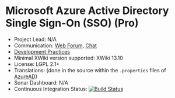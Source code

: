 # Microsoft Azure Active Directory Single Sign-On (SSO) (Pro)

* Project Lead: N/A
* Communication: [Web Forum](http://dev.xwiki.org/xwiki/bin/view/Community/Discuss), 
    [Chat]( https://dev.xwiki.org/xwiki/bin/view/Community/Chat)
* [Development Practices](http://dev.xwiki.org)
* Minimal XWiki version supported: XWiki 13.10
* License: LGPL 2.1+
* Translations: (done in the source within the `.properties` files of [AzureAD](admin-ui/src/main/resources/AzureADAdmin))
* Sonar Dashboard: N/A
* Continuous Integration Status: [![Build Status](http://ci.xwikisas.com/view/All/job/xwikisas/job/integration-azure-oauth/job/master/badge/icon)](http://ci.xwikisas.com/view/All/job/xwikisas/job/integration-azure-oauth/job/master/)
